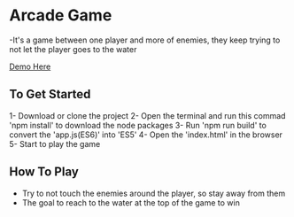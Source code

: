 # Arcade Game
-It's a game between one player and more of enemies, they keep trying to not let the player goes to the water

[Demo Here](https://hajar-omar.github.io/arcade-game/)
## To Get Started
1- Download or clone the project
2- Open the terminal and run this commad 'npm install' to download the node packages
3- Run 'npm run build' to convert the 'app.js(ES6)' into 'ES5'
4- Open the 'index.html' in the browser
5- Start to play the game

## How To Play
- Try to not touch the enemies around the player, so stay away from them
- The goal to reach to the water at the top of the game to win
